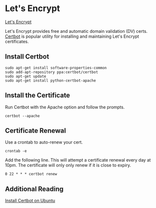 # Let's Encrypt

[Let's Encrypt](https://letsencrypt.org/)

Let's Encrypt provides free and automatic domain validation (DV) certs. [Certbot](https://certbot.eff.org/) is popular utility for installing and maintaining Let's Encrypt certificates.

## Install Certbot
````
sudo apt-get install software-properties-common
sudo add-apt-repository ppa:certbot/certbot
sudo apt-get update
sudo apt-get install python-certbot-apache
````

## Install the Certificate
Run Certbot with the Apache option and follow the prompts.
````
certbot --apache
````

## Certificate Renewal
Use a crontab to auto-renew your cert.
````
crontab -e
````

Add the following line. This will attempt a certificate renewal every day at 10pm. The certificate will only only renew if it is close to expiry.
````
0 22 * * * certbot renew
````

## Additional Reading
[Install Certbot on Ubuntu](https://certbot.eff.org/#ubuntutrusty-apache)
